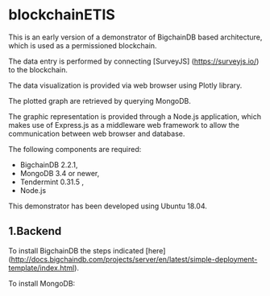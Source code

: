 # blockchainETIS


This is an early version of a demonstrator of BigchainDB based architecture, which is used as a permissioned blockchain.

The data entry is performed by connecting [SurveyJS] (https://surveyjs.io/) to the blockchain.

The data visualization is provided via web browser using Plotly library.

The plotted graph are retrieved by querying MongoDB.

The graphic representation is provided through a Node.js application, which makes use of Express.js as a middleware web framework to allow the communication between web browser and database.

The following components are required:
- BigchainDB 2.2.1,
- MongoDB 3.4 or newer,
- Tendermint 0.31.5 ,
- Node.js 

This demonstrator has been developed using Ubuntu 18.04.

## 1.Backend
To install BigchainDB the steps indicated [here] (http://docs.bigchaindb.com/projects/server/en/latest/simple-deployment-template/index.html).

To install MongoDB:



